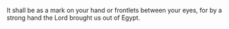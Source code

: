 It shall be as a mark on your hand or frontlets between your eyes, for by a strong hand the Lord brought us out of Egypt.
